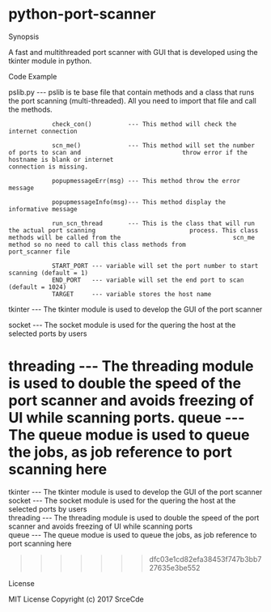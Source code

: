 # python-port-scanner

Synopsis

A fast and multithreaded port scanner with GUI that is developed using the tkinter module in python.


Code Example

pslib.py  ---   pslib is te base file that contain methods and a class that runs the port 						scanning (multi-threaded). All you need to import that file and call the methods.

				check_con() 		 --- This method will check the internet connection

				scn_me()    		 --- This method will set the number of ports to scan and 						     throw error if the hostname is blank or internet								 connection is missing.

				popupmessageErr(msg) --- This method throw the error message

				popupmessageInfo(msg)--- This method display the informative message

				run_scn_thread 		 --- This is the class that will run the actual port scanning 						   process. This class methods will be called from the 								 scn_me method so no need to call this class methods from 						   port_scanner file

				START_PORT --- variable will set the port number to start scanning (default = 1)
				END_PORT   --- variable will set the end port to scan (default = 1024)
				TARGET     --- variable stores the host name

tkinter   ---   The tkinter module is used to develop the GUI of the port scanner

socket    ---   The socket module is used for the quering the host at the selected ports by users

threading ---   The threading module is used to double the speed of the port scanner and avoids 
			    freezing of UI while scanning ports.
queue     ---   The queue modue is used to queue the jobs, as job reference to port scanning here
=======
tkinter   ---  The tkinter module is used to develop the GUI of the port scanner<br>
socket    ---  The socket module is used for the quering the host at the selected ports by users<br>
threading ---  The threading module is used to double the speed of the port scanner and avoids 
			   freezing of UI while scanning ports
<br>queue     ---  The queue modue is used to queue the jobs, as job reference to port scanning here
>>>>>>> dfc03e1cd82efa38453f747b3bb727635e3be552


License

MIT License
Copyright (c) 2017 SrceCde

